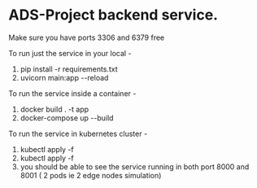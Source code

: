 # ADS-Project backend service.

Make sure you have ports 3306 and 6379 free

To run just the service in your local - 
1. pip install -r requirements.txt
2. uvicorn main:app --reload

To run the service inside a container - 
1. docker build . -t app 
2. docker-compose up --build 

To run the service in kubernetes cluster - 
1. kubectl apply -f <your path to app_pods.yaml>
2. kubectl apply -f <your path to app_pods_service.yaml>
3. you should be able to see the service running in both port 8000 and 8001 ( 2 pods ie 2 edge nodes simulation)
